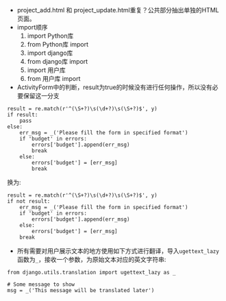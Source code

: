 * project_add.html 和 project_update.html重复？公共部分抽出单独的HTML页面。
* import顺序
	1. import Python库
	2. from Python库 import
	3. import django库
	4. from django库 import
	5. import 用户库
	6. from 用户库 import	
* ActivityForm中的判断，result为true的时候没有进行任何操作，所以没有必要保留这一分支

```
result = re.match(r'^(\S+?)\s(\d+?)\s(\S+?)$', y)
if result:
    pass
else:
	err_msg = _('Please fill the form in specified format')
	if 'budget' in errors:
		errors['budget'].append(err_msg)
		break
	else:
		errors['budget'] = [err_msg]
		break
```

换为:

```
result = re.match(r'^(\S+?)\s(\d+?)\s(\S+?)$', y)
if not result:
	err_msg = _('Please fill the form in specified format')
	if 'budget' in errors:
		errors['budget'].append(err_msg)
	else:
		errors['budget'] = [err_msg]
	break
```

* 所有需要对用户展示文本的地方使用如下方式进行翻译，导入`ugettext_lazy`函数为`_`，接收一个参数，为原始文本对应的英文字符串:

```
from django.utils.translation import ugettext_lazy as _

# Some message to show
msg = _('This message will be translated later')
```


